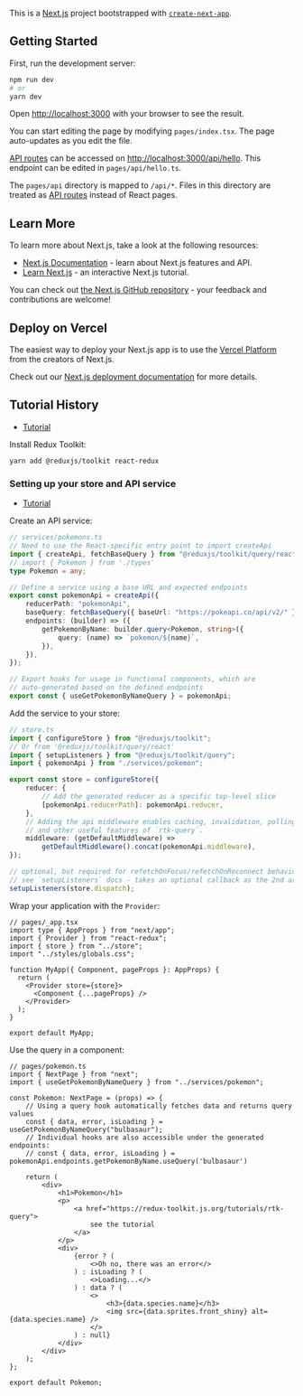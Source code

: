 This is a [Next.js](https://nextjs.org/) project bootstrapped with [`create-next-app`](https://github.com/vercel/next.js/tree/canary/packages/create-next-app).

## Getting Started

First, run the development server:

```bash
npm run dev
# or
yarn dev
```

Open [http://localhost:3000](http://localhost:3000) with your browser to see the result.

You can start editing the page by modifying `pages/index.tsx`. The page auto-updates as you edit the file.

[API routes](https://nextjs.org/docs/api-routes/introduction) can be accessed on [http://localhost:3000/api/hello](http://localhost:3000/api/hello). This endpoint can be edited in `pages/api/hello.ts`.

The `pages/api` directory is mapped to `/api/*`. Files in this directory are treated as [API routes](https://nextjs.org/docs/api-routes/introduction) instead of React pages.

## Learn More

To learn more about Next.js, take a look at the following resources:

- [Next.js Documentation](https://nextjs.org/docs) - learn about Next.js features and API.
- [Learn Next.js](https://nextjs.org/learn) - an interactive Next.js tutorial.

You can check out [the Next.js GitHub repository](https://github.com/vercel/next.js/) - your feedback and contributions are welcome!

## Deploy on Vercel

The easiest way to deploy your Next.js app is to use the [Vercel Platform](https://vercel.com/new?utm_medium=default-template&filter=next.js&utm_source=create-next-app&utm_campaign=create-next-app-readme) from the creators of Next.js.

Check out our [Next.js deployment documentation](https://nextjs.org/docs/deployment) for more details.

## Tutorial History

- [Tutorial](https://redux-toolkit.js.org/introduction/getting-started)

Install Redux Toolkit:

```shell
yarn add @reduxjs/toolkit react-redux
```

### Setting up your store and API service

- [Tutorial](https://redux-toolkit.js.org/tutorials/rtk-query)

Create an API service:

```typescript
// services/pokemons.ts
// Need to use the React-specific entry point to import createApi
import { createApi, fetchBaseQuery } from "@reduxjs/toolkit/query/react";
// import { Pokemon } from './types'
type Pokemon = any;

// Define a service using a base URL and expected endpoints
export const pokemonApi = createApi({
    reducerPath: "pokemonApi",
    baseQuery: fetchBaseQuery({ baseUrl: "https://pokeapi.co/api/v2/" }),
    endpoints: (builder) => ({
        getPokemonByName: builder.query<Pokemon, string>({
            query: (name) => `pokemon/${name}`,
        }),
    }),
});

// Export hooks for usage in functional components, which are
// auto-generated based on the defined endpoints
export const { useGetPokemonByNameQuery } = pokemonApi;
```

Add the service to your store:

```typescript
// store.ts
import { configureStore } from "@reduxjs/toolkit";
// Or from '@reduxjs/toolkit/query/react'
import { setupListeners } from "@reduxjs/toolkit/query";
import { pokemonApi } from "./services/pokemon";

export const store = configureStore({
    reducer: {
        // Add the generated reducer as a specific top-level slice
        [pokemonApi.reducerPath]: pokemonApi.reducer,
    },
    // Adding the api middleware enables caching, invalidation, polling,
    // and other useful features of `rtk-query`.
    middleware: (getDefaultMiddleware) =>
        getDefaultMiddleware().concat(pokemonApi.middleware),
});

// optional, but required for refetchOnFocus/refetchOnReconnect behaviors
// see `setupListeners` docs - takes an optional callback as the 2nd arg for customization
setupListeners(store.dispatch);
```

Wrap your application with the `Provider`:

```tsx
// pages/_app.tsx
import type { AppProps } from "next/app";
import { Provider } from "react-redux";
import { store } from "../store";
import "../styles/globals.css";

function MyApp({ Component, pageProps }: AppProps) {
  return (
    <Provider store={store}>
      <Component {...pageProps} />
    </Provider>
  );
}

export default MyApp;
```

Use the query in a component:

```tsx
// pages/pokemon.ts
import { NextPage } from "next";
import { useGetPokemonByNameQuery } from "../services/pokemon";

const Pokemon: NextPage = (props) => {
    // Using a query hook automatically fetches data and returns query values
    const { data, error, isLoading } = useGetPokemonByNameQuery("bulbasaur");
    // Individual hooks are also accessible under the generated endpoints:
    // const { data, error, isLoading } = pokemonApi.endpoints.getPokemonByName.useQuery('bulbasaur')

    return (
        <div>
            <h1>Pokemon</h1>
            <p>
                <a href="https://redux-toolkit.js.org/tutorials/rtk-query">
                    see the tutorial
                </a>
            </p>
            <div>
                {error ? (
                    <>Oh no, there was an error</>
                ) : isLoading ? (
                    <>Loading...</>
                ) : data ? (
                    <>
                        <h3>{data.species.name}</h3>
                        <img src={data.sprites.front_shiny} alt={data.species.name} />
                    </>
                ) : null}
            </div>
        </div>
    );
};

export default Pokemon;
```
